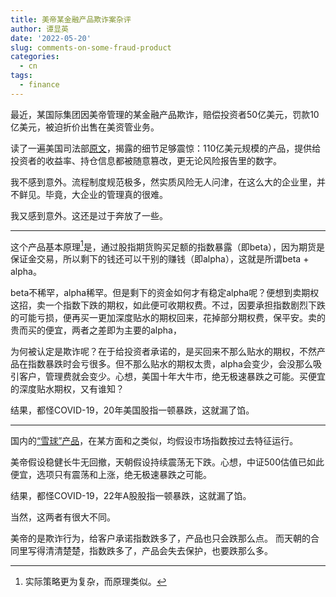 ```yaml
---
title: 美帝某金融产品欺诈案杂评
author: 谭显英
date: '2022-05-20'
slug: comments-on-some-fraud-product
categories:
  - cn
tags:
  - finance
---
```


最近，某国际集团因美帝管理的某金融产品欺诈，赔偿投资者50亿美元，罚款10亿美元，被迫折价出售在美资管业务。

读了一遍美国司法部[原文](https://www.sec.gov/litigation/admin/2022/34-94927.pdf)，揭露的细节足够震惊：110亿美元规模的产品，提供给投资者的收益率、持仓信息都被随意篡改，更无论风险报告里的数字。

我不感到意外。流程制度规范极多，然实质风险无人问津，在这么大的企业里，并不鲜见。毕竟，大企业的管理真的很难。

我又感到意外。这还是过于奔放了一些。

---

这个产品基本原理[^1]是，通过股指期货购买足额的指数暴露（即beta），因为期货是保证金交易，所以剩下的钱还可以干别的赚钱（即alpha），这就是所谓beta + alpha。

[^1]: 实际策略更为复杂，而原理类似。

beta不稀罕，alpha稀罕。但是剩下的资金如何才有稳定alpha呢？便想到卖期权这招，卖一个指数下跌的期权，如此便可收期权费。不过，因要承担指数剧烈下跌的可能亏损，便再买一更加深度贴水的期权回来，花掉部分期权费，保平安。卖的贵而买的便宜，两者之差即为主要的alpha，

为何被认定是欺诈呢？在于给投资者承诺的，是买回来不那么贴水的期权，不然产品在指数暴跌时会亏很多。但不那么贴水的期权太贵，alpha会变少，会没那么吸引客户，管理费就会变少。心想，美国十年大牛市，绝无极速暴跌之可能。买便宜的深度贴水期权，又有谁知？

结果，都怪COVID-19，20年美国股指一顿暴跌，这就漏了馅。

---

国内的[“雪球”产品](https://xueqiu.com/3302797049/194160375)，在某方面和之类似，均假设市场指数按过去特征运行。

美帝假设稳健长牛无回撤，天朝假设持续震荡无下跌。心想，中证500估值已如此便宜，选项只有震荡和上涨，绝无极速暴跌之可能。

结果，都怪COVID-19，22年A股股指一顿暴跌，这就漏了馅。

当然，这两者有很大不同。

美帝的是欺诈行为，给客户承诺指数跌多了，产品也只会跌那么点。 而天朝的合同里写得清清楚楚，指数跌多了，产品会失去保护，也要跌那么多。

